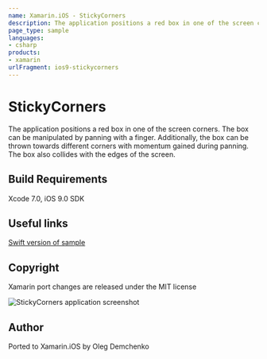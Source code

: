 ```yaml
---
name: Xamarin.iOS - StickyCorners
description: The application positions a red box in one of the screen corners. The box can be manipulated by panning with a finger. Additionally, the box can be...
page_type: sample
languages:
- csharp
products:
- xamarin
urlFragment: ios9-stickycorners
---
```

# StickyCorners

The application positions a red box in one of the screen corners. The box can be manipulated by panning with a finger. Additionally, the box can be thrown towards different corners with momentum gained during panning. The box also collides with the edges of the screen.

## Build Requirements

Xcode 7.0, iOS 9.0 SDK

## Useful links

[Swift version of sample](https://developer.apple.com/library/prerelease/ios/samplecode/StickyCorners/Introduction/Intro.html#//apple_ref/doc/uid/TP40016189-Intro-DontLinkElementID_2)

## Copyright

Xamarin port changes are released under the MIT license

![StickyCorners application screenshot](Screenshots/1.png "StickyCorners application screenshot")

## Author 

Ported to Xamarin.iOS by Oleg Demchenko
